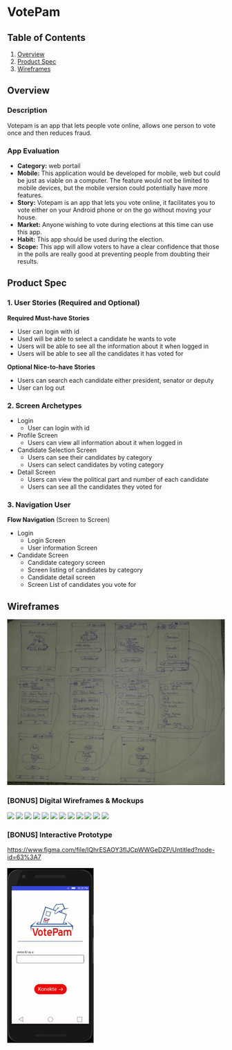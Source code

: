 
# VotePam

## Table of Contents
1. [Overview](#Overview)
1. [Product Spec](#Product-Spec)
1. [Wireframes](#Wireframes)

## Overview
### Description
Votepam is an app that lets people vote online, allows one person to vote once and then reduces fraud.

### App Evaluation
- **Category:** web portail 
- **Mobile:** This application would be developed for mobile, web but could be just as viable on a computer.
The feature would not be limited to mobile devices, but the mobile version could potentially have more
features.
- **Story:** Votepam is an app that lets you vote online, it facilitates you to vote either on your Android phone or on the go without moving your house.
- **Market:** Anyone wishing to vote during elections at this time can use this app.
- **Habit:** This app should be used during the election.
- **Scope:** This app will allow voters to have a clear confidence that those in the polls are really good at preventing people from doubting their results.
## Product Spec
### 1. User Stories (Required and Optional)

**Required Must-have Stories**

* User can login with id
* Used will be able to select a candidate he wants to vote
* Users will be able to see all the information about it when logged in
* Users will be able to see all the candidates it has voted for

**Optional Nice-to-have Stories**

* Users can search each candidate either president, senator or deputy
* User can log out

### 2. Screen Archetypes

* Login
   * User can login with id
* Profile Screen 
   * Users can view all information about it when logged in
* Candidate Selection Screen
   * Users can see their candidates by category
   * Users can select candidates by voting category
* Detail Screen
   * Users can view the political part and number of each candidate
   * Users can see all the candidates they voted for

### 3. Navigation User

**Flow Navigation** (Screen to Screen)
* Login
   * Login Screen
   * User information Screen
* Candidate Screen
   * Candidate category screen
   * Screen listing of candidates by category
   * Candidate detail screen
   * Screen List of candidates you vote for

## Wireframes
<img src="https://github.com/Dumonvil/VotePam/blob/master/wireframe.jpg" width=800><br>

### [BONUS] Digital Wireframes & Mockups
<span> <img src="https://imgur.com/jJN0wDP.jpg" width=100>
<img src="https://imgur.com/lgFd2MA.png" width=100>
<img src="https://imgur.com/RZamRId.png" width=100>
<img src="https://imgur.com/TwKz7sX.png" width=100>
<img src="https://imgur.com/lEg4u54.png" width=100>
<img src="https://imgur.com/khwck6F.png" width=100>
<img src="https://imgur.com/U2Botdk.png" width=100>
<img src="https://imgur.com/Qjc8NVH.png" witdth=100>
<img src ="https://imgur.com/BYZ7uI3.png" width=100>
<img src="https://imgur.com/4R1fmIv.png" width=100>
<img src="https://imgur.com/w8QJf6g.png" width=100>
<img src="https://imgur.com/qjTYATV.png" width=100>
</span>

### [BONUS] Interactive Prototype
https://www.figma.com/file/lQhrESAOY3fIJCpWWGeDZP/Untitled?node-id=63%3A7
<br>
<br>
<img src="https://github.com/Dumonvil/VotePam/blob/master/projetcodepath.gif" width=200>

